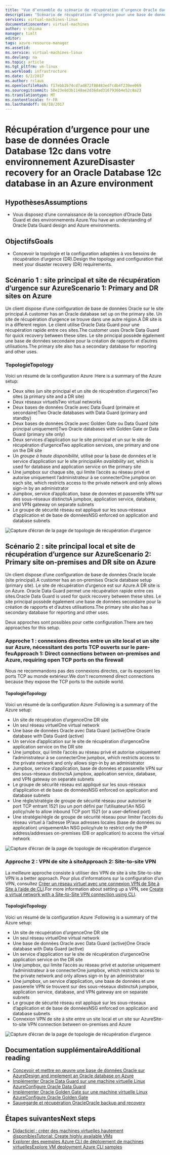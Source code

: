 ```yaml
---
title: "Vue d’ensemble du scénario de récupération d’urgence Oracle dans votre environnement Azure | Documents Microsoft"
description: "Scénario de récupération d’urgence pour une base de données Oracle Database 12c dans votre environnement Azure"
services: virtual-machines-linux
documentationcenter: virtual-machines
author: v-shiuma
manager: timlt
editor: 
tags: azure-resource-manager
ms.assetid: 
ms.service: virtual-machines-linux
ms.devlang: na
ms.topic: article
ms.tgt_pltfrm: vm-linux
ms.workload: infrastructure
ms.date: 6/2/2017
ms.author: rclaus
ms.openlocfilehash: f17ebb2b74cd7ad872f88483ed7cdb4f239ee069
ms.sourcegitcommit: 50e23e8d3b1148ae2d36dad3167936b4e52c8a23
ms.translationtype: MT
ms.contentlocale: fr-FR
ms.lasthandoff: 08/18/2017
---
```

# <a name="disaster-recovery-for-an-oracle-database-12c-database-in-an-azure-environment"></a><span data-ttu-id="6131a-103">Récupération d’urgence pour une base de données Oracle Database 12c dans votre environnement Azure</span><span class="sxs-lookup"><span data-stu-id="6131a-103">Disaster recovery for an Oracle Database 12c database in an Azure environment</span></span>

## <a name="assumptions"></a><span data-ttu-id="6131a-104">Hypothèses</span><span class="sxs-lookup"><span data-stu-id="6131a-104">Assumptions</span></span>

- <span data-ttu-id="6131a-105">Vous disposez d’une connaissance de la conception d’Oracle Data Guard et des environnements Azure.</span><span class="sxs-lookup"><span data-stu-id="6131a-105">You have an understanding of Oracle Data Guard design and Azure environments.</span></span>


## <a name="goals"></a><span data-ttu-id="6131a-106">Objectifs</span><span class="sxs-lookup"><span data-stu-id="6131a-106">Goals</span></span>
- <span data-ttu-id="6131a-107">Concevoir la topologie et la configuration adaptées à vos besoins de récupération d’urgence (DR).</span><span class="sxs-lookup"><span data-stu-id="6131a-107">Design the topology and configuration that meet your disaster recovery (DR) requirements.</span></span>

## <a name="scenario-1-primary-and-dr-sites-on-azure"></a><span data-ttu-id="6131a-108">Scénario 1 : site principal et site de récupération d’urgence sur Azure</span><span class="sxs-lookup"><span data-stu-id="6131a-108">Scenario 1: Primary and DR sites on Azure</span></span>

<span data-ttu-id="6131a-109">Un client dispose d’une configuration de base de données Oracle sur le site principal.</span><span class="sxs-lookup"><span data-stu-id="6131a-109">A customer has an Oracle database set up on the primary site.</span></span> <span data-ttu-id="6131a-110">Un site de récupération d’urgence se trouve dans une autre région.</span><span class="sxs-lookup"><span data-stu-id="6131a-110">A DR site is in a different region.</span></span> <span data-ttu-id="6131a-111">Le client utilise Oracle Data Guard pour une récupération rapide entre ces sites.</span><span class="sxs-lookup"><span data-stu-id="6131a-111">The customer uses Oracle Data Guard for quick recovery between these sites.</span></span> <span data-ttu-id="6131a-112">Le site principal possède également une base de données secondaire pour la création de rapports et d’autres utilisations.</span><span class="sxs-lookup"><span data-stu-id="6131a-112">The primary site also has a secondary database for reporting and other uses.</span></span> 

### <a name="topology"></a><span data-ttu-id="6131a-113">Topologie</span><span class="sxs-lookup"><span data-stu-id="6131a-113">Topology</span></span>

<span data-ttu-id="6131a-114">Voici un résumé de la configuration Azure :</span><span class="sxs-lookup"><span data-stu-id="6131a-114">Here is a summary of the Azure setup:</span></span>

- <span data-ttu-id="6131a-115">Deux sites (un site principal et un site de récupération d’urgence)</span><span class="sxs-lookup"><span data-stu-id="6131a-115">Two sites (a primary site and a DR site)</span></span>
- <span data-ttu-id="6131a-116">Deux réseaux virtuels</span><span class="sxs-lookup"><span data-stu-id="6131a-116">Two virtual networks</span></span>
- <span data-ttu-id="6131a-117">Deux bases de données Oracle avec Data Guard (primaire et secondaire)</span><span class="sxs-lookup"><span data-stu-id="6131a-117">Two Oracle databases with Data Guard (primary and standby)</span></span>
- <span data-ttu-id="6131a-118">Deux bases de données Oracle avec Golden Gate ou Data Guard (site principal uniquement)</span><span class="sxs-lookup"><span data-stu-id="6131a-118">Two Oracle databases with Golden Gate or Data Guard (primary site only)</span></span>
- <span data-ttu-id="6131a-119">Deux services d’application sur le site principal et un sur le site de récupération d’urgence</span><span class="sxs-lookup"><span data-stu-id="6131a-119">Two application services, one primary and one on the DR site</span></span>
- <span data-ttu-id="6131a-120">Un *groupe à haute disponibilité,* utilisé pour la base de données et le service d’application sur le site principal</span><span class="sxs-lookup"><span data-stu-id="6131a-120">An *availability set,* which is used for database and application service on the primary site</span></span>
- <span data-ttu-id="6131a-121">Une jumpbox sur chaque site, qui limite l’accès au réseau privé et autorise uniquement l’administrateur à se connecter</span><span class="sxs-lookup"><span data-stu-id="6131a-121">One jumpbox on each site, which restricts access to the private network and only allows sign-in by an administrator</span></span>
- <span data-ttu-id="6131a-122">Jumpbox, service d’application, base de données et passerelle VPN sur des sous-réseaux distincts</span><span class="sxs-lookup"><span data-stu-id="6131a-122">A jumpbox, application service, database, and VPN gateway on separate subnets</span></span>
- <span data-ttu-id="6131a-123">Le groupe de sécurité réseau est appliqué sur les sous-réseaux d’application et de base de données</span><span class="sxs-lookup"><span data-stu-id="6131a-123">NSG enforced on application and database subnets</span></span>

![Capture d’écran de la page de topologie de récupération d’urgence](./media/oracle-disaster-recovery/oracle_topology_01.png)

## <a name="scenario-2-primary-site-on-premises-and-dr-site-on-azure"></a><span data-ttu-id="6131a-125">Scénario 2 : site principal local et site de récupération d’urgence sur Azure</span><span class="sxs-lookup"><span data-stu-id="6131a-125">Scenario 2: Primary site on-premises and DR site on Azure</span></span>

<span data-ttu-id="6131a-126">Un client dispose d’une configuration de base de données Oracle locale (site principal).</span><span class="sxs-lookup"><span data-stu-id="6131a-126">A customer has an on-premises Oracle database setup (primary site).</span></span> <span data-ttu-id="6131a-127">Le site de récupération d’urgence est sur Azure.</span><span class="sxs-lookup"><span data-stu-id="6131a-127">A DR site is on Azure.</span></span> <span data-ttu-id="6131a-128">Oracle Data Guard permet une récupération rapide entre ces sites.</span><span class="sxs-lookup"><span data-stu-id="6131a-128">Oracle Data Guard is used for quick recovery between these sites.</span></span> <span data-ttu-id="6131a-129">Le site principal possède également une base de données secondaire pour la création de rapports et d’autres utilisations.</span><span class="sxs-lookup"><span data-stu-id="6131a-129">The primary site also has a secondary database for reporting and other uses.</span></span> 

<span data-ttu-id="6131a-130">Deux approches sont possibles pour cette configuration.</span><span class="sxs-lookup"><span data-stu-id="6131a-130">There are two approaches for this setup.</span></span>

### <a name="approach-1-direct-connections-between-on-premises-and-azure-requiring-open-tcp-ports-on-the-firewall"></a><span data-ttu-id="6131a-131">Approche 1 : connexions directes entre un site local et un site sur Azure, nécessitant des ports TCP ouverts sur le pare-feu</span><span class="sxs-lookup"><span data-stu-id="6131a-131">Approach 1: Direct connections between on-premises and Azure, requiring open TCP ports on the firewall</span></span> 

<span data-ttu-id="6131a-132">Nous ne recommandons pas des connexions directes, car ils exposent les ports TCP au monde extérieur.</span><span class="sxs-lookup"><span data-stu-id="6131a-132">We don't recommend direct connections because they expose the TCP ports to the outside world.</span></span>

#### <a name="topology"></a><span data-ttu-id="6131a-133">Topologie</span><span class="sxs-lookup"><span data-stu-id="6131a-133">Topology</span></span>

<span data-ttu-id="6131a-134">Voici un résumé de la configuration Azure :</span><span class="sxs-lookup"><span data-stu-id="6131a-134">Following is a summary of the Azure setup:</span></span>

- <span data-ttu-id="6131a-135">Un site de récupération d’urgence</span><span class="sxs-lookup"><span data-stu-id="6131a-135">One DR site</span></span> 
- <span data-ttu-id="6131a-136">Un seul réseau virtuel</span><span class="sxs-lookup"><span data-stu-id="6131a-136">One virtual network</span></span>
- <span data-ttu-id="6131a-137">Une base de données Oracle avec Data Guard (active)</span><span class="sxs-lookup"><span data-stu-id="6131a-137">One Oracle database with Data Guard (active)</span></span>
- <span data-ttu-id="6131a-138">Un service d’application sur le site de récupération d’urgence</span><span class="sxs-lookup"><span data-stu-id="6131a-138">One application service on the DR site</span></span>
- <span data-ttu-id="6131a-139">Une jumpbox, qui limite l’accès au réseau privé et autorise uniquement l’administrateur à se connecter</span><span class="sxs-lookup"><span data-stu-id="6131a-139">One jumpbox, which restricts access to the private network and only allows sign-in by an administrator</span></span>
- <span data-ttu-id="6131a-140">Jumpbox, service d’application, base de données et passerelle VPN sur des sous-réseaux distincts</span><span class="sxs-lookup"><span data-stu-id="6131a-140">A jumpbox, application service, database, and VPN gateway on separate subnets</span></span>
- <span data-ttu-id="6131a-141">Le groupe de sécurité réseau est appliqué sur les sous-réseaux d’application et de base de données</span><span class="sxs-lookup"><span data-stu-id="6131a-141">NSG enforced on application and database subnets</span></span>
- <span data-ttu-id="6131a-142">Une règle/stratégie de groupe de sécurité réseau pour autoriser le port TCP entrant 1521 (ou un port défini par l’utilisateur)</span><span class="sxs-lookup"><span data-stu-id="6131a-142">An NSG policy/rule to allow inbound TCP port 1521 (or a user-defined port)</span></span>
- <span data-ttu-id="6131a-143">Une stratégie/règle de groupe de sécurité réseau pour limiter l’accès du réseau virtuel à l’adresse IP/aux adresses locales (base de données ou application) uniquement</span><span class="sxs-lookup"><span data-stu-id="6131a-143">An NSG policy/rule to restrict only the IP address/addresses on-premises (DB or application) to access the virtual network</span></span>

![Capture d’écran de la page de topologie de récupération d’urgence](./media/oracle-disaster-recovery/oracle_topology_02.png)

### <a name="approach-2-site-to-site-vpn"></a><span data-ttu-id="6131a-145">Approche 2 : VPN de site à site</span><span class="sxs-lookup"><span data-stu-id="6131a-145">Approach 2: Site-to-site VPN</span></span>
<span data-ttu-id="6131a-146">La meilleure approche consiste à utiliser des VPN de site à site.</span><span class="sxs-lookup"><span data-stu-id="6131a-146">Site-to-site VPN is a better approach.</span></span> <span data-ttu-id="6131a-147">Pour plus d’informations sur la configuration d’un VPN, consultez [Créer un réseau virtuel avec une connexion VPN de Site à Site à l’aide de CLI](https://docs.microsoft.com/en-us/azure/vpn-gateway/vpn-gateway-howto-site-to-site-resource-manager-cli).</span><span class="sxs-lookup"><span data-stu-id="6131a-147">For more information about setting up a VPN, see [Create a virtual network with a Site-to-Site VPN connection using CLI](https://docs.microsoft.com/en-us/azure/vpn-gateway/vpn-gateway-howto-site-to-site-resource-manager-cli).</span></span>

#### <a name="topology"></a><span data-ttu-id="6131a-148">Topologie</span><span class="sxs-lookup"><span data-stu-id="6131a-148">Topology</span></span>

<span data-ttu-id="6131a-149">Voici un résumé de la configuration Azure :</span><span class="sxs-lookup"><span data-stu-id="6131a-149">Following is a summary of the Azure setup:</span></span>

- <span data-ttu-id="6131a-150">Un site de récupération d’urgence</span><span class="sxs-lookup"><span data-stu-id="6131a-150">One DR site</span></span> 
- <span data-ttu-id="6131a-151">Un seul réseau virtuel</span><span class="sxs-lookup"><span data-stu-id="6131a-151">One virtual network</span></span> 
- <span data-ttu-id="6131a-152">Une base de données Oracle avec Data Guard (active)</span><span class="sxs-lookup"><span data-stu-id="6131a-152">One Oracle database with Data Guard (active)</span></span>
- <span data-ttu-id="6131a-153">Un service d’application sur le site de récupération d’urgence</span><span class="sxs-lookup"><span data-stu-id="6131a-153">One application service on the DR site</span></span>
- <span data-ttu-id="6131a-154">Une jumpbox, qui limite l’accès au réseau privé et autorise uniquement l’administrateur à se connecter</span><span class="sxs-lookup"><span data-stu-id="6131a-154">One jumpbox, which restricts access to the private network and only allows sign-in by an administrator</span></span>
- <span data-ttu-id="6131a-155">Une jumpbox, un service d’application, une base de données et une passerelle VPN se trouvent sur des sous-réseaux distincts</span><span class="sxs-lookup"><span data-stu-id="6131a-155">A jumpbox, application service, database, and VPN gateway are on separate subnets</span></span>
- <span data-ttu-id="6131a-156">Le groupe de sécurité réseau est appliqué sur les sous-réseaux d’application et de base de données</span><span class="sxs-lookup"><span data-stu-id="6131a-156">NSG enforced on application and database subnets</span></span>
- <span data-ttu-id="6131a-157">Connexion VPN de site à site entre un site local et un site sur Azure</span><span class="sxs-lookup"><span data-stu-id="6131a-157">Site-to-site VPN connection between on-premises and Azure</span></span>

![Capture d’écran de la page de topologie de récupération d’urgence](./media/oracle-disaster-recovery/oracle_topology_03.png)

## <a name="additional-reading"></a><span data-ttu-id="6131a-159">Documentation supplémentaire</span><span class="sxs-lookup"><span data-stu-id="6131a-159">Additional reading</span></span>

- [<span data-ttu-id="6131a-160">Concevoir et mettre en œuvre une base de données Oracle sur Azure</span><span class="sxs-lookup"><span data-stu-id="6131a-160">Design and implement an Oracle database on Azure</span></span>](oracle-design.md)
- [<span data-ttu-id="6131a-161">Implémenter Oracle Data Guard sur une machine virtuelle Linux Azure</span><span class="sxs-lookup"><span data-stu-id="6131a-161">Configure Oracle Data Guard</span></span>](configure-oracle-dataguard.md)
- [<span data-ttu-id="6131a-162">Implémenter Oracle Golden Gate sur une machine virtuelle Linux Azure</span><span class="sxs-lookup"><span data-stu-id="6131a-162">Configure Oracle Golden Gate</span></span>](configure-oracle-golden-gate.md)
- [<span data-ttu-id="6131a-163">Sauvegarde et récupération Oracle</span><span class="sxs-lookup"><span data-stu-id="6131a-163">Oracle backup and recovery</span></span>](oracle-backup-recovery.md)


## <a name="next-steps"></a><span data-ttu-id="6131a-164">Étapes suivantes</span><span class="sxs-lookup"><span data-stu-id="6131a-164">Next steps</span></span>

- [<span data-ttu-id="6131a-165">Didacticiel : créer des machines virtuelles hautement disponibles</span><span class="sxs-lookup"><span data-stu-id="6131a-165">Tutorial: Create highly available VMs</span></span>](../../linux/create-cli-complete.md)
- [<span data-ttu-id="6131a-166">Explorer des exemples Azure CLI de déploiement de machines virtuelles</span><span class="sxs-lookup"><span data-stu-id="6131a-166">Explore VM deployment Azure CLI samples</span></span>](../../linux/cli-samples.md)
